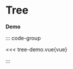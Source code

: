 # Tree

<script setup>
  import 'dndrxjs/dist/styles.css'
  import { defineClientComponent } from 'vitepress'

  const TreeDemo = defineClientComponent(() => {
    return import('./tree-demo.vue')
  })
</script>

**Demo**

<TreeDemo></TreeDemo>

::: code-group

<<< tree-demo.vue{vue}

:::
